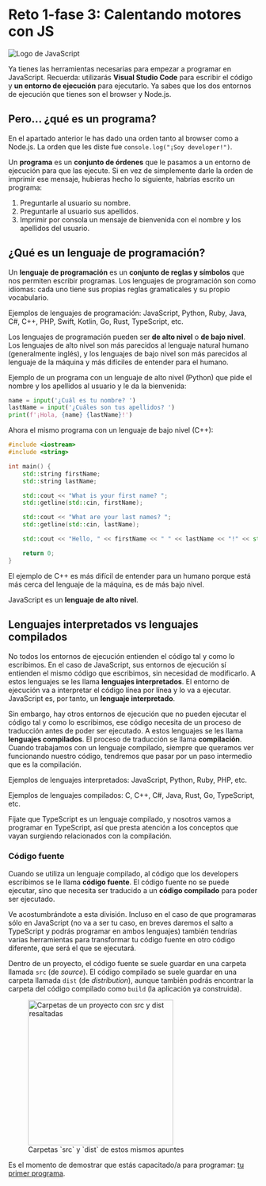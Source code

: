 # Reto 1-fase 3: Calentando motores con JS

![Logo de JavaScript](/images/javascript.webp)

Ya tienes las herramientas necesarias para empezar a programar en JavaScript. Recuerda: utilizarás **Visual Studio Code** para escribir el código y **un entorno de ejecución** para ejecutarlo. Ya sabes que los dos entornos de ejecución que tienes son el browser y Node.js.

## Pero... ¿qué es un programa?

En el apartado anterior le has dado una orden tanto al browser como a Node.js. La orden que les diste fue `console.log("¡Soy developer!")`.

Un **programa** es un **conjunto de órdenes** que le pasamos a un entorno de ejecución para que las ejecute. Si en vez de simplemente darle la orden de imprimir ese mensaje, hubieras hecho lo siguiente, habrías escrito un programa:

1. Preguntarle al usuario su nombre.
2. Preguntarle al usuario sus apellidos.
3. Imprimir por consola un mensaje de bienvenida con el nombre y los apellidos del usuario.

## ¿Qué es un lenguaje de programación?

Un **lenguaje de programación** es un **conjunto de reglas y símbolos** que nos permiten escribir programas. Los lenguajes de programación son como idiomas: cada uno tiene sus propias reglas gramaticales y su propio vocabulario.

Ejemplos de lenguajes de programación: JavaScript, Python, Ruby, Java, C#, C++, PHP, Swift, Kotlin, Go, Rust, TypeScript, etc.

Los lenguajes de programación pueden ser **de alto nivel** o **de bajo nivel**. Los lenguajes de alto nivel son más parecidos al lenguaje natural humano (generalmente inglés), y los lenguajes de bajo nivel son más parecidos al lenguaje de la máquina y más difíciles de entender para el humano.

Ejemplo de un programa con un lenguaje de alto nivel (Python) que pide el nombre y los apellidos al usuario y le da la bienvenida:

```python
name = input('¿Cuál es tu nombre? ')
lastName = input('¿Cuáles son tus apellidos? ')
print(f'¡Hola, {name} {lastName}!')
```

Ahora el mismo programa con un lenguaje de bajo nivel (C++):

```cpp
#include <iostream>
#include <string>

int main() {
    std::string firstName;
    std::string lastName;

    std::cout << "What is your first name? ";
    std::getline(std::cin, firstName);

    std::cout << "What are your last names? ";
    std::getline(std::cin, lastName);

    std::cout << "Hello, " << firstName << " " << lastName << "!" << std::endl;

    return 0;
}
```

El ejemplo de C++ es más difícil de entender para un humano porque está más cerca del lenguaje de la máquina, es de más bajo nivel.

JavaScript es un **lenguaje de alto nivel**.

## Lenguajes interpretados vs lenguajes compilados

No todos los entornos de ejecución entienden el código tal y como lo escribimos. En el caso de JavaScript, sus entornos de ejecución sí entienden el mismo código que escribimos, sin necesidad de modificarlo. A estos lenguajes se les llama **lenguajes interpretados**. El entorno de ejecución va a interpretar el código línea por línea y lo va a ejecutar. JavaScript es, por tanto, un **lenguaje interpretado**.

Sin embargo, hay otros entornos de ejecución que no pueden ejecutar el código tal y como lo escribimos, ese código necesita de un proceso de traducción antes de poder ser ejecutado. A estos lenguajes se les llama **lenguajes compilados**. El proceso de traducción se llama **compilación**. Cuando trabajamos con un lenguaje compilado, siempre que queramos ver funcionando nuestro código, tendremos que pasar por un paso intermedio que es la compilación.

Ejemplos de lenguajes interpretados: JavaScript, Python, Ruby, PHP, etc.

Ejemplos de lenguajes compilados: C, C++, C#, Java, Rust, Go, TypeScript, etc.

Fíjate que TypeScript es un lenguaje compilado, y nosotros vamos a programar en TypeScript, así que presta atención a los conceptos que vayan surgiendo relacionados con la compilación.

<div class="featured">
  <h3>Código fuente</h3>

Cuando se utiliza un lenguaje compilado, al código que los developers escribimos se le llama **código fuente**. El código fuente no se puede ejecutar, sino que necesita ser traducido a un **código compilado** para poder ser ejecutado.

Ve acostumbrándote a esta división. Incluso en el caso de que programaras sólo en JavaScript (no va a ser tu caso, en breves daremos el salto a TypeScript y podrás programar en ambos lenguajes) también tendrías varias herramientas para transformar tu código fuente en otro código diferente, que será el que se ejecutará.

Dentro de un proyecto, el código fuente se suele guardar en una carpeta llamada `src` (de _source_). El código compilado se suele guardar en una carpeta llamada `dist` (de _distribution_), aunque también podrás encontrar la carpeta del código compilado como `build` (la aplicación ya construida).

  <figure class="picture">
    <img src="/images/carpetas.webp" alt="Carpetas de un proyecto con src y dist resaltadas" width="293" />
    <figcaption>Carpetas `src` y `dist` de estos mismos apuntes</figcaption>
  </figure>
</div>

Es el momento de demostrar que estás capacitado/a para programar: <a href="/challenge1/calentando-motores-js/tu-primer-programa">tu primer programa</a>.

